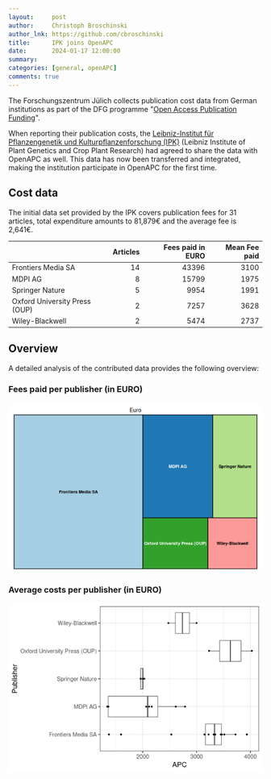 ```yaml
---
layout:     post
author:     Christoph Broschinski
author_lnk: https://github.com/cbroschinski
title:      IPK joins OpenAPC
date:       2024-01-17 12:00:00
summary:    
categories: [general, openAPC]
comments: true
---
```





The Forschungszentrum Jülich collects publication cost data from German institutions as part of the DFG programme "[Open Access Publication Funding](https://www.fz-juelich.de/en/zb/open-science/open-access/monitoring-dfg-oa-publication-funding)".

When reporting their publication costs, the [Leibniz-Institut für Pflanzengenetik und Kulturpflanzenforschung (IPK)](https://www.ipk-gatersleben.de/) (Leibniz Institute of Plant Genetics and Crop Plant Research) had agreed to share the data with OpenAPC as well. This data has now been transferred and integrated, making the institution participate in OpenAPC for the first time.


## Cost data



The initial data set provided by the IPK covers publication fees for 31 articles, total expenditure amounts to 81,879€ and the average fee is 2,641€.



|                              | Articles| Fees paid in EURO| Mean Fee paid|
|:-----------------------------|--------:|-----------------:|-------------:|
|Frontiers Media SA            |       14|             43396|          3100|
|MDPI AG                       |        8|             15799|          1975|
|Springer Nature               |        5|              9954|          1991|
|Oxford University Press (OUP) |        2|              7257|          3628|
|Wiley-Blackwell               |        2|              5474|          2737|



## Overview

A detailed analysis of the contributed data provides the following overview:

### Fees paid per publisher (in EURO)

![plot of chunk tree_ipk_2024_01_17_full](/figure/tree_ipk_2024_01_17_full-1.png)

###  Average costs per publisher (in EURO)

![plot of chunk box_ipk_2024_01_17_publisher_full](/figure/box_ipk_2024_01_17_publisher_full-1.png)
